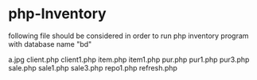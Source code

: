 # php-Inventory
following file should be considered in order to run php inventory program
with database name "bd"

a.jpg
client.php
client1.php
item.php
item1.php
pur.php
pur1.php
pur3.php
sale.php
sale1.php
sale3.php
repo1.php
refresh.php
